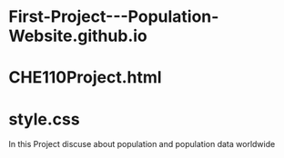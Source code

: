 # First-Project---Population-Website.github.io
# CHE110Project.html
# style.css
In this Project discuse about population and population data worldwide

